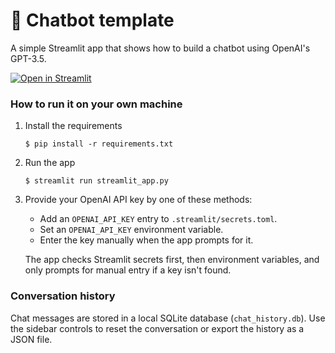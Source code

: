 # 💬 Chatbot template

A simple Streamlit app that shows how to build a chatbot using OpenAI's GPT-3.5.

[![Open in Streamlit](https://static.streamlit.io/badges/streamlit_badge_black_white.svg)](https://chatbot-template.streamlit.app/)

### How to run it on your own machine

1. Install the requirements

   ```
   $ pip install -r requirements.txt
   ```

2. Run the app

   ```
   $ streamlit run streamlit_app.py
   ```

3. Provide your OpenAI API key by one of these methods:

   - Add an `OPENAI_API_KEY` entry to `.streamlit/secrets.toml`.
   - Set an `OPENAI_API_KEY` environment variable.
   - Enter the key manually when the app prompts for it.

   The app checks Streamlit secrets first, then environment variables, and only
   prompts for manual entry if a key isn't found.

### Conversation history

Chat messages are stored in a local SQLite database (`chat_history.db`). Use the sidebar controls to reset the conversation or export the history as a JSON file.
